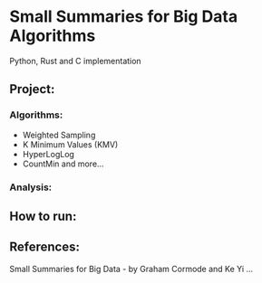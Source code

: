 # Small Summaries for Big Data Algorithms
 Python, Rust and C implementation
  ## Project:
   ### Algorithms: 
   * Weighted Sampling
   * K Minimum Values (KMV)
   * HyperLogLog
   * CountMin
   and more...

   ### Analysis:
   
  ## How to run:
  
  
  ## References: 
   Small Summaries for Big Data - by Graham Cormode and Ke Yi
   ...
  

  
